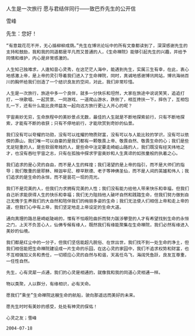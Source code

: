 人生是一次旅行 愿与君结伴同行——致巴乔先生的公开信

雪峰


先生：您好！

    “有意栽花花不开，无心插柳柳成荫。”先生在博讯论坛中的所有文章都读到了，深深感谢先生的支持和鼓励，我和我的同道都是平凡而又普通的人，《生命禅院》能够引起先生的兴趣，并给予同情和维护，内心是非常感激的。

    人生知己独难求，人逢知音心灵秀，在这茫茫人海中，能遇到先生，实属三生有幸，在此，衷心地感激上帝，是上帝的灵引导着我们进入了生命禅院，同时，真诚地感谢博讯网站，博讯海纳百川的胸怀给我们创造了一个结识良友的空间，对此，我们非常珍惜。

    人生是一次旅行，旅途中多一个良伴，就多一分快乐和坦然，大家在旅途中说说笑笑，追追打打，一块歌唱、一起赏景、一同游戏、一道爬山游水，跌倒了，相互搀扶一下，摔伤了，互相包扎一下，还有什么能比良师益友一起向远方旅行更让人开心的呢？

    宇宙奥妙无穷，生命旅程中的美妙景点无数，最佳的人生就是不断地探索前行，只有不断地探索，才能有不断的收获；只有不停地前行，才能欣赏到奇妙的仙景。

    我们没有可以夸耀的功勋，没有可以炫耀的物质财富，没有可以与人能比较的学识，没有可以依傍的靠山，我们唯一可以自豪的是我们都有一颗敬畏上帝、敬畏自然、敬畏生命的心；我们是些无足轻重的人，是些软弱卑贱的人，是些命中注定要走崎岖山路的人，我们既没有经天纬地之才，也没有吞吐宇宙之志，只有在孤独中探求宇宙奥妙和人生真谛的如孩童般的执着之心。

    我们追求的是心灵的自由，而不是人生的辉煌；我们渴望的是上帝的指引，而不是大师们的指导；我们敬重的是耶稣、释迦牟尼、穆罕默德、老子等神佛圣仙，而不是人间的英雄和伟人；我们追求的是生命的永恒，而不是昙花一现的亮光。

    我们不是完美的人，但我们力求拥有完美的人性；我们没有能力给他人带来快乐和幸福，但我们自己祈求能获得人生的快乐和幸福；我们无力阻挡他人破坏自然和践踏生命，但我们努力做到自己无愧于生养我们的大自然和陪伴我们的绚丽多姿的生命；我们无法使人们相信上帝和走上帝的道，但我们心中有上帝，我们坚定地走上帝设定的生命大道。

    通向真理的路总是崎岖陡峭的，惟有不怕艰险曲折而努力跋涉攀登的人才有希望找到生命的永恒之门，上天不负苦心人，仙佛专候有缘人，既然我们有缘能聚集在生命禅院，我们必然有缘进入美妙的仙境。

    我们都是红尘中的一分子，但我们坚信能超凡脱俗、在世出世，我们找不到一处生命的净土，但我们相信能把生命禅院建设成一片生命的乐园，在这心灵的家园中，我们不追求权势和财富，也不互相强加义务和责任，一切顺应心灵的自然与和谐，天高任鸟飞，海阔凭鱼跃，良友互尊重，一任性自然。

    先生，心有灵犀一点通，我们的心灵是相通的，就像我和我的同道心灵相通一样。

    物以类聚，人以群分，有缘相识，必有天命。

    愿我们“乘坐”生命禅院这艘生命的航船，驶向那遥远而美好的未来。

    愿先生时时有美妙的感受，处处有神灵的保佑！

    心灵之友；雪峰

    2004-07-18



